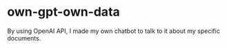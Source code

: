 # own-gpt-own-data
By using OpenAI API, I made my own chatbot to talk to it about my specific documents.
